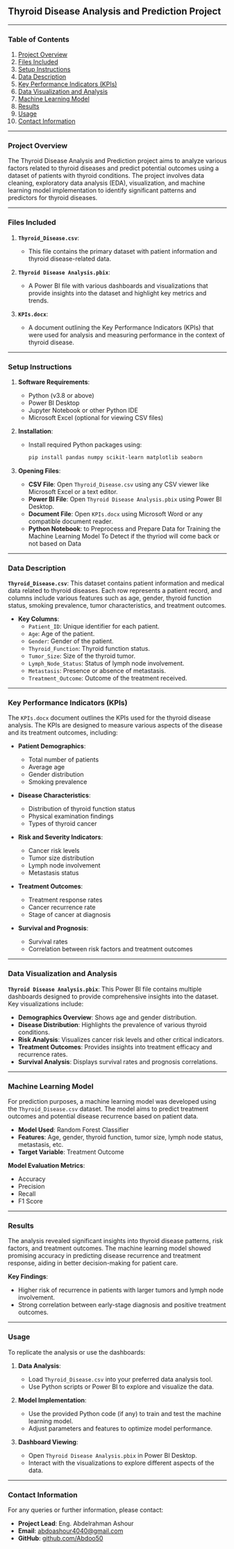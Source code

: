 ## Thyroid Disease Analysis and Prediction Project

---

### Table of Contents

1. [Project Overview](#project-overview)
2. [Files Included](#files-included)
3. [Setup Instructions](#setup-instructions)
4. [Data Description](#data-description)
5. [Key Performance Indicators (KPIs)](#key-performance-indicators-kpis)
6. [Data Visualization and Analysis](#data-visualization-and-analysis)
7. [Machine Learning Model](#machine-learning-model)
8. [Results](#results)
9. [Usage](#usage)
10. [Contact Information](#contact-information)

---

### Project Overview

The Thyroid Disease Analysis and Prediction project aims to analyze various factors related to thyroid diseases and predict potential outcomes using a dataset of patients with thyroid conditions. The project involves data cleaning, exploratory data analysis (EDA), visualization, and machine learning model implementation to identify significant patterns and predictors for thyroid diseases.

---

### Files Included

1. **`Thyroid_Disease.csv`**:
   - This file contains the primary dataset with patient information and thyroid disease-related data.

2. **`Thyroid Disease Analysis.pbix`**:
   - A Power BI file with various dashboards and visualizations that provide insights into the dataset and highlight key metrics and trends.

3. **`KPIs.docx`**:
   - A document outlining the Key Performance Indicators (KPIs) that were used for analysis and measuring performance in the context of thyroid disease.

---

### Setup Instructions

1. **Software Requirements**:
   - Python (v3.8 or above)
   - Power BI Desktop
   - Jupyter Notebook or other Python IDE
   - Microsoft Excel (optional for viewing CSV files)

2. **Installation**:
   - Install required Python packages using:
     ```bash
     pip install pandas numpy scikit-learn matplotlib seaborn
     ```

3. **Opening Files**:
   - **CSV File**: Open `Thyroid_Disease.csv` using any CSV viewer like Microsoft Excel or a text editor.
   - **Power BI File**: Open `Thyroid Disease Analysis.pbix` using Power BI Desktop.
   - **Document File**: Open `KPIs.docx` using Microsoft Word or any compatible document reader.
   - **Python Notebook**: to Preprocess and Prepare Data for Training the Machine Learning Model To Detect if the thyriod will come back or not based on Data

---

### Data Description

**`Thyroid_Disease.csv`**: This dataset contains patient information and medical data related to thyroid diseases. Each row represents a patient record, and columns include various features such as age, gender, thyroid function status, smoking prevalence, tumor characteristics, and treatment outcomes.

- **Key Columns**:
  - `Patient_ID`: Unique identifier for each patient.
  - `Age`: Age of the patient.
  - `Gender`: Gender of the patient.
  - `Thyroid_Function`: Thyroid function status.
  - `Tumor_Size`: Size of the thyroid tumor.
  - `Lymph_Node_Status`: Status of lymph node involvement.
  - `Metastasis`: Presence or absence of metastasis.
  - `Treatment_Outcome`: Outcome of the treatment received.

---

### Key Performance Indicators (KPIs)

The `KPIs.docx` document outlines the KPIs used for the thyroid disease analysis. The KPIs are designed to measure various aspects of the disease and its treatment outcomes, including:

- **Patient Demographics**:
  - Total number of patients
  - Average age
  - Gender distribution
  - Smoking prevalence

- **Disease Characteristics**:
  - Distribution of thyroid function status
  - Physical examination findings
  - Types of thyroid cancer

- **Risk and Severity Indicators**:
  - Cancer risk levels
  - Tumor size distribution
  - Lymph node involvement
  - Metastasis status

- **Treatment Outcomes**:
  - Treatment response rates
  - Cancer recurrence rate
  - Stage of cancer at diagnosis

- **Survival and Prognosis**:
  - Survival rates
  - Correlation between risk factors and treatment outcomes

---

### Data Visualization and Analysis

**`Thyroid Disease Analysis.pbix`**: This Power BI file contains multiple dashboards designed to provide comprehensive insights into the dataset. Key visualizations include:

- **Demographics Overview**: Shows age and gender distribution.
- **Disease Distribution**: Highlights the prevalence of various thyroid conditions.
- **Risk Analysis**: Visualizes cancer risk levels and other critical indicators.
- **Treatment Outcomes**: Provides insights into treatment efficacy and recurrence rates.
- **Survival Analysis**: Displays survival rates and prognosis correlations.

---

### Machine Learning Model

For prediction purposes, a machine learning model was developed using the `Thyroid_Disease.csv` dataset. The model aims to predict treatment outcomes and potential disease recurrence based on patient data.

- **Model Used**: Random Forest Classifier
- **Features**: Age, gender, thyroid function, tumor size, lymph node status, metastasis, etc.
- **Target Variable**: Treatment Outcome

**Model Evaluation Metrics**:
- Accuracy
- Precision
- Recall
- F1 Score

---

### Results

The analysis revealed significant insights into thyroid disease patterns, risk factors, and treatment outcomes. The machine learning model showed promising accuracy in predicting disease recurrence and treatment response, aiding in better decision-making for patient care.

**Key Findings**:
- Higher risk of recurrence in patients with larger tumors and lymph node involvement.
- Strong correlation between early-stage diagnosis and positive treatment outcomes.

---

### Usage

To replicate the analysis or use the dashboards:

1. **Data Analysis**:
   - Load `Thyroid_Disease.csv` into your preferred data analysis tool.
   - Use Python scripts or Power BI to explore and visualize the data.

2. **Model Implementation**:
   - Use the provided Python code (if any) to train and test the machine learning model.
   - Adjust parameters and features to optimize model performance.

3. **Dashboard Viewing**:
   - Open `Thyroid Disease Analysis.pbix` in Power BI Desktop.
   - Interact with the visualizations to explore different aspects of the data.

---

### Contact Information

For any queries or further information, please contact:

- **Project Lead**: Eng. Abdelrahman Ashour
- **Email**: abdoashour4040@gmail.com
- **GitHub**: [github.com/Abdoo50](https://github.com/Abdoo50)
